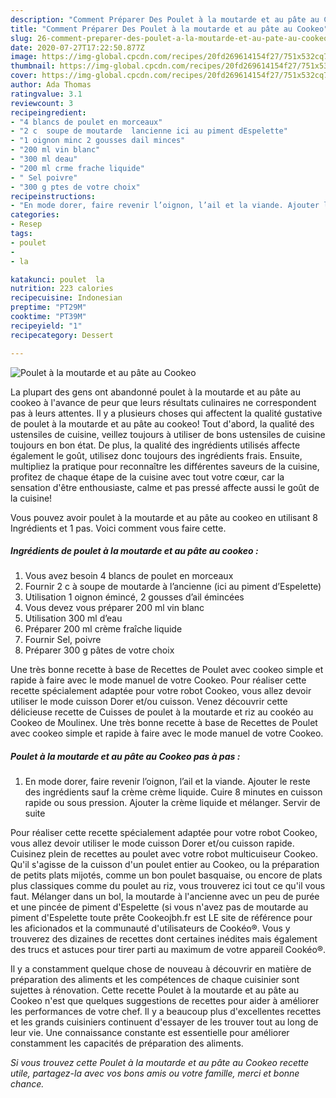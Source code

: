 ```yaml
---
description: "Comment Préparer Des Poulet à la moutarde et au pâte au Cookeo"
title: "Comment Préparer Des Poulet à la moutarde et au pâte au Cookeo"
slug: 26-comment-preparer-des-poulet-a-la-moutarde-et-au-pate-au-cookeo
date: 2020-07-27T17:22:50.877Z
image: https://img-global.cpcdn.com/recipes/20fd269614154f27/751x532cq70/poulet-a-la-moutarde-et-au-pate-au-cookeo-photo-principale-de-la-recette.jpg
thumbnail: https://img-global.cpcdn.com/recipes/20fd269614154f27/751x532cq70/poulet-a-la-moutarde-et-au-pate-au-cookeo-photo-principale-de-la-recette.jpg
cover: https://img-global.cpcdn.com/recipes/20fd269614154f27/751x532cq70/poulet-a-la-moutarde-et-au-pate-au-cookeo-photo-principale-de-la-recette.jpg
author: Ada Thomas
ratingvalue: 3.1
reviewcount: 3
recipeingredient:
- "4 blancs de poulet en morceaux"
- "2 c  soupe de moutarde  lancienne ici au piment dEspelette"
- "1 oignon minc 2 gousses dail minces"
- "200 ml vin blanc"
- "300 ml deau"
- "200 ml crme frache liquide"
- " Sel poivre"
- "300 g ptes de votre choix"
recipeinstructions:
- "En mode dorer, faire revenir l’oignon, l’ail et la viande. Ajouter le reste des ingrédients sauf la crème crème liquide. Cuire 8 minutes en cuisson rapide ou sous pression. Ajouter la crème liquide et mélanger. Servir de suite"
categories:
- Resep
tags:
- poulet
- 
- la

katakunci: poulet  la 
nutrition: 223 calories
recipecuisine: Indonesian
preptime: "PT29M"
cooktime: "PT39M"
recipeyield: "1"
recipecategory: Dessert

---
```



![Poulet à la moutarde et au pâte au Cookeo](https://img-global.cpcdn.com/recipes/20fd269614154f27/751x532cq70/poulet-a-la-moutarde-et-au-pate-au-cookeo-photo-principale-de-la-recette.jpg)

La plupart des gens ont abandonné poulet à la moutarde et au pâte au cookeo à l'avance de peur que leurs résultats culinaires ne correspondent pas à leurs attentes. Il y a plusieurs choses qui affectent la qualité gustative de poulet à la moutarde et au pâte au cookeo! Tout d'abord, la qualité des ustensiles de cuisine, veillez toujours à utiliser de bons ustensiles de cuisine toujours en bon état. De plus, la qualité des ingrédients utilisés affecte également le goût, utilisez donc toujours des ingrédients frais. Ensuite, multipliez la pratique pour reconnaître les différentes saveurs de la cuisine, profitez de chaque étape de la cuisine avec tout votre cœur, car la sensation d'être enthousiaste, calme et pas pressé affecte aussi le goût de la cuisine!

<!--inarticleads1-->

Vous pouvez avoir poulet à la moutarde et au pâte au cookeo en utilisant 8 Ingrédients et 1 pas. Voici comment vous faire cette.

##### Ingrédients de poulet à la moutarde et au pâte au cookeo :

1. Vous avez besoin 4 blancs de poulet en morceaux
1. Fournir 2 c à soupe de moutarde à l’ancienne (ici au piment d’Espelette)
1. Utilisation 1 oignon émincé, 2 gousses d’ail émincées
1. Vous devez vous préparer 200 ml vin blanc
1. Utilisation 300 ml d’eau
1. Préparer 200 ml crème fraîche liquide
1. Fournir  Sel, poivre
1. Préparer 300 g pâtes de votre choix


Une très bonne recette à base de Recettes de Poulet avec cookeo simple et rapide à faire avec le mode manuel de votre Cookeo. Pour réaliser cette recette spécialement adaptée pour votre robot Cookeo, vous allez devoir utiliser le mode cuisson Dorer et/ou cuisson. Venez découvrir cette délicieuse recette de Cuisses de poulet à la moutarde et riz au cookéo au Cookeo de Moulinex. Une très bonne recette à base de Recettes de Poulet avec cookeo simple et rapide à faire avec le mode manuel de votre Cookeo. 

<!--inarticleads2-->

##### Poulet à la moutarde et au pâte au Cookeo pas à pas :

1. En mode dorer, faire revenir l’oignon, l’ail et la viande. Ajouter le reste des ingrédients sauf la crème crème liquide. Cuire 8 minutes en cuisson rapide ou sous pression. Ajouter la crème liquide et mélanger. Servir de suite


Pour réaliser cette recette spécialement adaptée pour votre robot Cookeo, vous allez devoir utiliser le mode cuisson Dorer et/ou cuisson rapide. Cuisinez plein de recettes au poulet avec votre robot multicuiseur Cookeo. Qu&#39;il s&#39;agisse de la cuisson d&#39;un poulet entier au Cookeo, ou la préparation de petits plats mijotés, comme un bon poulet basquaise, ou encore de plats plus classiques comme du poulet au riz, vous trouverez ici tout ce qu&#39;il vous faut. Mélanger dans un bol, la moutarde à l&#39;ancienne avec un peu de purée et une pincée de piment d&#39;Espelette (si vous n&#39;avez pas de moutarde au piment d&#39;Espelette toute prête Cookeojbh.fr est LE site de référence pour les aficionados et la communauté d&#39;utilisateurs de Cookéo®. Vous y trouverez des dizaines de recettes dont certaines inédites mais également des trucs et astuces pour tirer parti au maximum de votre appareil Cookéo®. 

<!--inarticleads1-->

<p>
Il y a constamment quelque chose de nouveau à découvrir en matière de préparation des aliments et les compétences de chaque cuisinier sont sujettes à rénovation. Cette recette Poulet à la moutarde et au pâte au Cookeo n'est que quelques suggestions de recettes pour aider à améliorer les performances de votre chef. Il y a beaucoup plus d'excellentes recettes et les grands cuisiniers continuent d'essayer de les trouver tout au long de leur vie. Une connaissance constante est essentielle pour améliorer constamment les capacités de préparation des aliments.
</p>

<p>
<i>Si vous trouvez cette Poulet à la moutarde et au pâte au Cookeo recette utile, partagez-la avec vos bons amis ou votre famille, merci et bonne chance.</i>
</p>
